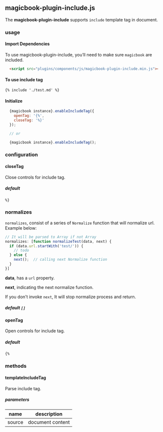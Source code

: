 ## magicbook-plugin-include.js
The **magicbook-plugin-include** supports `include` template tag in document.

### usage
#### Import Dependencies
To use magicbook-plugin-include, you’ll need to make sure `magicbook` are included.
```html
  <script src="plugins/components/js/magicbook-plugin-include.min.js"></script>
```

#### To use include tag
```markup
{% include './test.md' %}
```

#### Initialize
```js
  {magicbook instance}.enableIncludeTag({
    openTag: '{%',
    closeTag: '%}'
  });

  // or

  {magicbook instance}.enableIncludeTag();
```

### configuration
#### closeTag
Close controls for include tag.

##### default
`%}`

### normalizes
`normalizes`, consist of a series of `Normalize` function that will normalize url. Example below:

```js
// It will be parsed to Array if not Array
normalizes: [function normalizeTest(data, next) {
  if (data.url.startWith('test/')) {
    // todo
  } else {
    next();  // calling next Normalize function
  }
}]
```

**data**, has a `url` property.

**next**, indicating the next normalize function.

If you don't invoke `next`, It will stop normalize process and return.

##### default `[]`

#### openTag
Open controls for include tag.

##### default
`{%`


### methods
#### templateIncludeTag
Parse include tag.

##### parameters
| name      | description      |
|-----------|------------------|
| source | document content |
